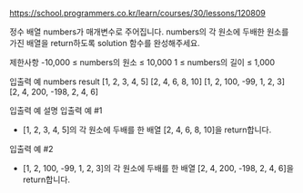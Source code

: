 https://school.programmers.co.kr/learn/courses/30/lessons/120809

정수 배열 numbers가 매개변수로 주어집니다. numbers의 각 원소에 두배한 원소를 가진 배열을 return하도록 solution 함수를 완성해주세요.

제한사항
-10,000 ≤ numbers의 원소 ≤ 10,000
1 ≤ numbers의 길이 ≤ 1,000


입출력 예
numbers	result
[1, 2, 3, 4, 5]	[2, 4, 6, 8, 10]
[1, 2, 100, -99, 1, 2, 3]	[2, 4, 200, -198, 2, 4, 6]


입출력 예 설명
입출력 예 #1

- [1, 2, 3, 4, 5]의 각 원소에 두배를 한 배열 [2, 4, 6, 8, 10]을 return합니다.

입출력 예 #2

- [1, 2, 100, -99, 1, 2, 3]의 각 원소에 두배를 한 배열 [2, 4, 200, -198, 2, 4, 6]을 return합니다.
